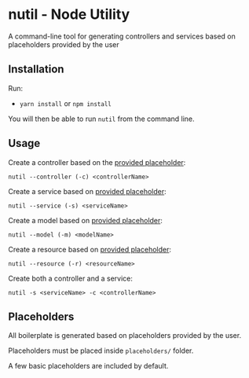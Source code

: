 
# nutil - Node Utility

A command-line tool for generating controllers and services based on placeholders provided by the user

## Installation

Run:
* `yarn install` or `npm install`

You will then be able to run `nutil` from the command line. 

## Usage

Create a controller based on the [provided placeholder](https://github.com/fcouceiro/nutil/tree/master/placeholders/controllers):

    nutil --controller (-c) <controllerName>

  

Create a service based on [provided placeholder](https://github.com/fcouceiro/nutil/tree/master/placeholders/services):

    nutil --service (-s) <serviceName>

  

Create a model based on [provided placeholder](https://github.com/fcouceiro/nutil/tree/master/placeholders/models):

    nutil --model (-m) <modelName>

  

Create a resource based on [provided placeholder](https://github.com/fcouceiro/nutil/tree/master/placeholders/resources):

    nutil --resource (-r) <resourceName>

  

Create both a controller and a service:

    nutil -s <serviceName> -c <controllerName>

## Placeholders
All boilerplate is generated based on placeholders provided by the user. 

Placeholders must be placed inside `placeholders/` folder. 

A few basic placeholders are included by default.
